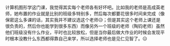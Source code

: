 计算机图形学这门课，我觉得其实每个老师各有好坏吧。比如我的老师是高成英老师，她布置的作业就是比别的班级多特别多，然后每次都要花很多时间来完成（像保密这么多课的话，其实我并不建议选这个老师😥；但是其实这个老师上课还是很负责的，然后你也能学到很多东西）而像另外一个班级的老师（陶钧老师）虽然他们班级没有什么作业，平时也比较放松，但是当你最后做大作业的时候会发现平时根本没教什么东西都得靠自己来学，所以选择老师也是见仁见智了。😑
